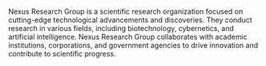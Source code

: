 Nexus Research Group is a scientific research organization focused on cutting-edge technological advancements and discoveries. They conduct research in various fields, including biotechnology, cybernetics, and artificial intelligence. Nexus Research Group collaborates with academic institutions, corporations, and government agencies to drive innovation and contribute to scientific progress.